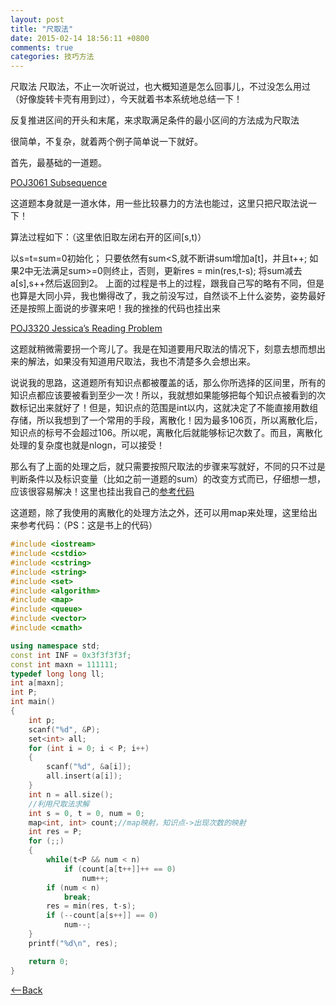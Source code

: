 ```yaml
---
layout: post
title: "尺取法"
date: 2015-02-14 18:56:11 +0800
comments: true
categories: 技巧方法
---
```

尺取法
尺取法，不止一次听说过，也大概知道是怎么回事儿，不过没怎么用过（好像旋转卡壳有用到过），今天就着书本系统地总结一下！

<!--more-->

反复推进区间的开头和末尾，来求取满足条件的最小区间的方法成为尺取法

很简单，不复杂，就着两个例子简单说一下就好。

首先，最基础的一道题。

[POJ3061 Subsequence](http://poj.org/problem?id=3061)

这道题本身就是一道水体，用一些比较暴力的方法也能过，这里只把尺取法说一下！

算法过程如下：（这里依旧取左闭右开的区间[s,t)）

以s=t=sum=0初始化；
只要依然有sum<S,就不断讲sum增加a[t]，并且t++;
如果2中无法满足sum>=0则终止，否则，更新res = min(res,t-s);
将sum减去a[s],s++然后返回到2。
上面的过程是书上的过程，跟我自己写的略有不同，但是也算是大同小异，我也懒得改了，我之前没写过，自然谈不上什么姿势，姿势最好还是按照上面说的步骤来吧！我的挫挫的代码也挂出来

[POJ3320 Jessica’s Reading Problem](http://poj.org/problem?id=3320)

这题就稍微需要拐一个弯儿了。我是在知道要用尺取法的情况下，刻意去想而想出来的解法，如果没有知道用尺取法，我也不清楚多久会想出来。

说说我的思路，这道题所有知识点都被覆盖的话，那么你所选择的区间里，所有的知识点都应该要被看到至少一次！所以，我就想如果能够把每个知识点被看到的次数标记出来就好了！但是，知识点的范围是int以内，这就决定了不能直接用数组存储，所以我想到了一个常用的手段，离散化！因为最多106页，所以离散化后，知识点的标号不会超过106。所以呢，离散化后就能够标记次数了。而且，离散化处理的复杂度也就是nlogn，可以接受！

那么有了上面的处理之后，就只需要按照尺取法的步骤来写就好，不同的只不过是判断条件以及标识变量（比如之前一道题的sum）的改变方式而已，仔细想一想，应该很容易解决！这里也挂出我自己的[参考代码](/acm/poj/poj3320/)

这道题，除了我使用的离散化的处理方法之外，还可以用map来处理，这里给出来参考代码：（PS：这是书上的代码）

```c++
#include <iostream>
#include <cstdio>
#include <cstring>
#include <string>
#include <set>
#include <algorithm>
#include <map>
#include <queue>
#include <vector>
#include <cmath>

using namespace std;
const int INF = 0x3f3f3f3f;
const int maxn = 111111;
typedef long long ll;
int a[maxn];
int P;
int main()
{
    int p;
    scanf("%d", &P);
    set<int> all;
    for (int i = 0; i < P; i++)
    {
        scanf("%d", &a[i]);
        all.insert(a[i]);
    }
    int n = all.size();
    //利用尺取法求解
    int s = 0, t = 0, num = 0;
    map<int, int> count;//map映射，知识点->出现次数的映射
    int res = P;
    for (;;)
    {
        while(t<P && num < n)
            if (count[a[t++]]++ == 0)
                num++;
        if (num < n)
            break;
        res = min(res, t-s);
        if (--count[a[s++]] == 0)
            num--;
    }
    printf("%d\n", res);

    return 0;
}
```
[<–Back](/blog/archives)
